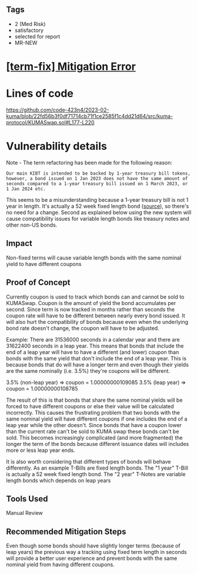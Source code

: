 ## Tags

- 2 (Med Risk)
- satisfactory
- selected for report
- MR-NEW

# [[term-fix] Mitigation Error](https://github.com/code-423n4/2023-03-kuma-mitigation-contest-findings/issues/26) 

# Lines of code

https://github.com/code-423n4/2023-02-kuma/blob/22fd56b3f0df71714cb71f1ce2585f1c4dd21d64/src/kuma-protocol/KUMASwap.sol#L177-L220


# Vulnerability details

Note - The term refactoring has been made for the following reason:

`Our main KIBT is intended to be backed by 1-year treasury bill tokens, however, a bond issued on 1 Jan 2023 does not have the same amount of seconds compared to a 1-year treasury bill issued on 1 March 2023, or 1 Jan 2024 etc.`

This seems to be a misunderstanding because a 1-year treasury bill is not 1 year in length. It's actually a 52 week fixed length bond ([source](https://www.treasurydirect.gov/marketable-securities/treasury-bills/)), so there's no need for a change. Second as explained below using the new system will cause compatibility issues for variable length bonds like treasury notes and other non-US bonds.

## Impact

Non-fixed terms will cause variable length bonds with the same nominal yield to have different coupons

## Proof of Concept

Currently coupon is used to track which bonds can and cannot be sold to KUMASwap. Coupon is the amount of yield the bond accumulates per second. Since term is now tracked in months rather than seconds the coupon rate will have to be different between nearly every bond issued. It will also hurt the compatibility of bonds because even when the underlying bond rate doesn't change, the coupon will have to be adjusted. 

Example:
There are 31536000 seconds in a calendar year and there are 31622400 seconds in a leap year. This means that bonds that include the end of a leap year will have to have a different (and lower) coupon than bonds with the same yield that don't include the end of a leap year. This is because bonds that do will have a longer term and even though their yields are the same nominally (i.e. 3.5%) they're coupons will be different. 

3.5% (non-leap year) => coupon = 1.00000000109085
3.5% (leap year) => coupon = 1.00000000108785

The result of this is that bonds that share the same nominal yields will be forced to have different coupons or else their value will be calculated incorrectly. This causes the frustrating problem that two bonds with the same nominal yield will have different coupons if one includes the end of a leap year while the other doesn't. Since bonds that have a coupon lower than the current rate can't be sold to KUMA swap these bonds can't be sold. This becomes increasingly complicated (and more fragmented) the longer the term of the bonds because different issuance dates will includes more or less leap year ends.

It is also worth considering that different types of bonds will behave differently. As an example T-Bills are fixed length bonds. The "1 year" T-Bill is actually a 52 week fixed length bond. The "2 year" T-Notes are variable length bonds which depends on leap years

## Tools Used

Manual Review

## Recommended Mitigation Steps

Even though some bonds should have slightly longer terms (because of leap years) the previous way a tracking using fixed term length in seconds will provide a better user experience and prevent bonds with the same nominal yield from having different coupons.